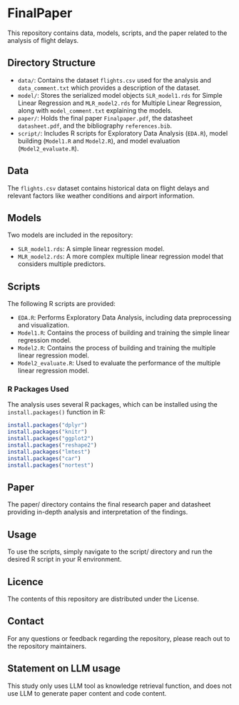 # FinalPaper

This repository contains data, models, scripts, and the paper related to the analysis of flight delays.

## Directory Structure

- `data/`: Contains the dataset `flights.csv` used for the analysis and `data_comment.txt` which provides a description of the dataset.
- `model/`: Stores the serialized model objects `SLR_model1.rds` for Simple Linear Regression and `MLR_model2.rds` for Multiple Linear Regression, along with `model_comment.txt` explaining the models.
- `paper/`: Holds the final paper `Finalpaper.pdf`, the datasheet `datasheet.pdf`, and the bibliography `references.bib`.
- `script/`: Includes R scripts for Exploratory Data Analysis (`EDA.R`), model building (`Model1.R` and `Model2.R`), and model evaluation (`Model2_evaluate.R`).

## Data

The `flights.csv` dataset contains historical data on flight delays and relevant factors like weather conditions and airport information.

## Models

Two models are included in the repository:
- `SLR_model1.rds`: A simple linear regression model.
- `MLR_model2.rds`: A more complex multiple linear regression model that considers multiple predictors.

## Scripts

The following R scripts are provided:

- `EDA.R`: Performs Exploratory Data Analysis, including data preprocessing and visualization.
- `Model1.R`: Contains the process of building and training the simple linear regression model.
- `Model2.R`: Contains the process of building and training the multiple linear regression model.
- `Model2_evaluate.R`: Used to evaluate the performance of the multiple linear regression model.

### R Packages Used

The analysis uses several R packages, which can be installed using the `install.packages()` function in R:

```R
install.packages("dplyr")
install.packages("knitr")
install.packages("ggplot2")
install.packages("reshape2")
install.packages("lmtest")
install.packages("car")
install.packages("nortest")
```
## Paper
The paper/ directory contains the final research paper and datasheet providing in-depth analysis and interpretation of the findings.

## Usage
To use the scripts, simply navigate to the script/ directory and run the desired R script in your R environment.

## Licence
The contents of this repository are distributed under the License.

## Contact
For any questions or feedback regarding the repository, please reach out to the repository maintainers.

## Statement on LLM usage
This study only uses LLM tool as knowledge retrieval function, and does not use LLM to generate paper content and code content.
